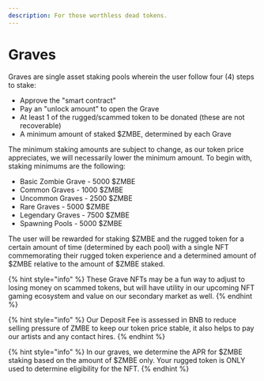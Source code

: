```yaml
---
description: For those worthless dead tokens.
---
```


# Graves

Graves are single asset staking pools wherein the user follow four (4) steps to stake:

* Approve the "smart contract"
* Pay an "unlock amount" to open the Grave
* At least 1 of the rugged/scammed token to be donated (these are not recoverable)
* A minimum amount of staked $ZMBE, determined by each Grave

The minimum staking amounts are subject to change, as our token price appreciates, we will necessarily lower the minimum amount. To begin with, staking minimums are the following:

* Basic Zombie Grave - 5000 $ZMBE
* Common Graves - 1000 $ZMBE
* Uncommon Graves - 2500 $ZMBE
* Rare Graves - 5000 $ZMBE
* Legendary Graves - 7500 $ZMBE
* Spawning Pools - 5000 $ZMBE

The user will be rewarded for staking $ZMBE and the rugged token for a certain amount of time (determined by each pool) with a single NFT commemorating their rugged token experience and a determined amount of $ZMBE relative to the amount of $ZMBE staked.

{% hint style="info" %}
These Grave NFTs may be a fun way to adjust to losing money on scammed tokens, but will have utility in our upcoming NFT gaming ecosystem and value on our secondary market as well.&#x20;
{% endhint %}

{% hint style="info" %}
Our Deposit Fee is assessed in BNB to reduce selling pressure of ZMBE to keep our token price stable, it also helps to pay our artists and any contact hires.
{% endhint %}

{% hint style="info" %}
In our graves, we determine the APR for $ZMBE staking based on the amount of $ZMBE only. Your rugged token is ONLY used to determine eligibility for the NFT.
{% endhint %}
